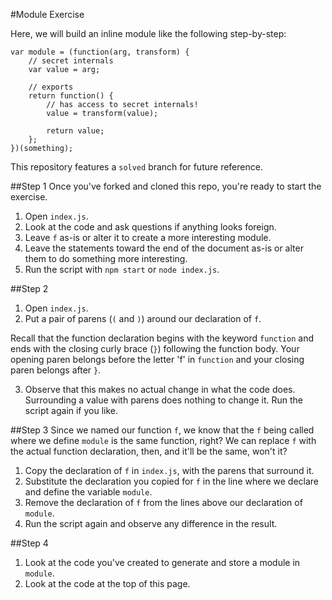 #Module Exercise

Here, we will build an inline module like the following step-by-step:

	var module = (function(arg, transform) {
		// secret internals
		var value = arg;
	
		// exports
		return function() {
			// has access to secret internals!
			value = transform(value);
	
			return value;
		};
	})(something);

This repository features a `solved` branch for future reference.

##Step 1
Once you've forked and cloned this repo, you're ready to start the exercise.

1. Open `index.js`.
2. Look at the code and ask questions if anything looks foreign.
3. Leave `f` as-is or alter it to create a more interesting module.
4. Leave the statements toward the end of the document as-is or alter them to
do something more interesting.
5. Run the script with `npm start` or `node index.js`.

##Step 2
1. Open `index.js`.
2. Put a pair of parens (`(` and `)`) around our declaration of `f`.

Recall that the function declaration begins with the keyword `function` and
ends with the closing curly brace (`}`) following the function body. Your
opening paren belongs before the letter 'f' in `function` and your closing paren
belongs after `}`.

3. Observe that this makes no actual change in what the code does. Surrounding a
value with parens does nothing to change it. Run the script again if you like.

##Step 3
Since we named our function `f`, we know that the `f` being called where we
define `module` is the same function, right? We can replace `f` with the
actual function declaration, then, and it'll be the same, won't it?

1. Copy the declaration of `f` in `index.js`, with the parens that surround it.
2. Substitute the declaration you copied for `f` in the line where we declare
and define the variable `module`.
3. Remove the declaration of `f` from the lines above our declaration of
`module`.
4. Run the script again and observe any difference in the result.

##Step 4
1. Look at the code you've created to generate and store a module in `module`.
2. Look at the code at the top of this page.
